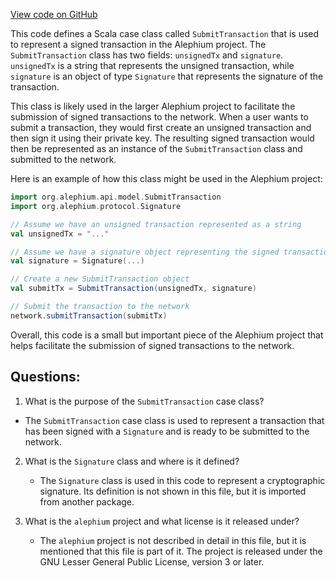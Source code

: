[View code on GitHub](https://github.com/alephium/alephium/api/src/main/scala/org/alephium/api/model/SubmitTransaction.scala)

This code defines a Scala case class called `SubmitTransaction` that is used to represent a signed transaction in the Alephium project. The `SubmitTransaction` class has two fields: `unsignedTx` and `signature`. `unsignedTx` is a string that represents the unsigned transaction, while `signature` is an object of type `Signature` that represents the signature of the transaction.

This class is likely used in the larger Alephium project to facilitate the submission of signed transactions to the network. When a user wants to submit a transaction, they would first create an unsigned transaction and then sign it using their private key. The resulting signed transaction would then be represented as an instance of the `SubmitTransaction` class and submitted to the network.

Here is an example of how this class might be used in the Alephium project:

```scala
import org.alephium.api.model.SubmitTransaction
import org.alephium.protocol.Signature

// Assume we have an unsigned transaction represented as a string
val unsignedTx = "..."

// Assume we have a signature object representing the signed transaction
val signature = Signature(...)

// Create a new SubmitTransaction object
val submitTx = SubmitTransaction(unsignedTx, signature)

// Submit the transaction to the network
network.submitTransaction(submitTx)
```

Overall, this code is a small but important piece of the Alephium project that helps facilitate the submission of signed transactions to the network.
## Questions: 
 1. What is the purpose of the `SubmitTransaction` case class?
   - The `SubmitTransaction` case class is used to represent a transaction that has been signed with a `Signature` and is ready to be submitted to the network.

2. What is the `Signature` class and where is it defined?
   - The `Signature` class is used in this code to represent a cryptographic signature. Its definition is not shown in this file, but it is imported from another package.

3. What is the `alephium` project and what license is it released under?
   - The `alephium` project is not described in detail in this file, but it is mentioned that this file is part of it. The project is released under the GNU Lesser General Public License, version 3 or later.